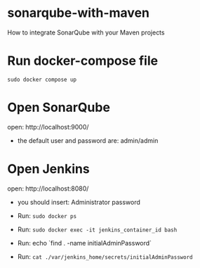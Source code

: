 # sonarqube-with-maven
How to integrate SonarQube with your Maven projects

# Run docker-compose file
`sudo docker compose up`

# Open SonarQube
open: http://localhost:9000/

- the default user and password are: admin/admin

# Open Jenkins
open: http://localhost:8080/

- you should insert: Administrator password

- Run: `sudo docker ps`
- Run: `sudo docker exec -it jenkins_container_id bash`
- Run: echo \`find . -name initialAdminPassword\`
- Run: `cat ./var/jenkins_home/secrets/initialAdminPassword`
